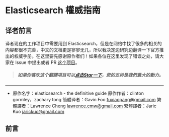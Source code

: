 # Elasticsearch 權威指南



## 译者前言
译者现在的工作项目中需要用到 Elasticsearch，但是在网络中找了很多的相关的内容都很不完善，中文的文档更是寥寥无几，所以我决定边研究边翻译一下官方推出的权威手册。在这里要先感谢原作者们！如果各位在这里发现了错误之处，请大家在 Issue 中提出或者 PR [这个项目](https://github.com/jaric/elasticsearch-definitive-guide/)。

> ##### 如果你喜欢这个翻譯项目可以[点击Star一下](https://github.com/jaric/elasticsearch-definitive-guide/)，您的支持是我們最大的動力。

****
* 原作名字：elasticsearch - the definitive guide
原作作者：clinton gormley，zachary tong
簡體译者：Gavin Foo <fuxiaopang@gmail.com>
繁體譯者：Lawrence Cheng <lawrence.cmw@gmail.com>
繁體譯者：Jaric Kuo <jarickuo@gmail.com>


## 前言


